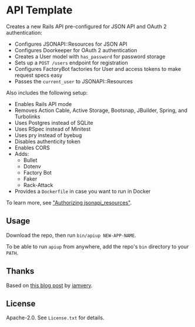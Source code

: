 # API Template

Creates a new Rails API pre-configured for JSON API and OAuth 2 authentication:

- Configures JSONAPI::Resources for JSON API
- Configures Doorkeeper for OAuth 2 authentication
- Creates a User model with `has_password` for password storage
- Sets up a `POST /users` endpoint for registration
- Configures FactoryBot factories for User and access tokens to make request specs easy
- Passes the `current_user` to JSONAPI::Resources

Also includes the following setup:

- Enables Rails API mode
- Removes Action Cable, Active Storage, Bootsnap, JBuilder, Spring, and Turbolinks
- Uses Postgres instead of SQLite
- Uses RSpec instead of Minitest
- Uses pry instead of byebug
- Disables authenticity token
- Enables CORS
- Adds:
  - Bullet
  - Dotenv
  - Factory Bot
  - Faker
  - Rack-Attack
- Provides a `Dockerfile` in case you want to run in Docker

To learn more, see ["Authorizing jsonapi_resources"](https://www.bignerdranch.com/blog/authorizing-jsonapi-resources-part-1-visibility/).

## Usage

Download the repo, then run `bin/apiup NEW-APP-NAME`.

To be able to run `apiup` from anywhere, add the repo's `bin` directory to your `PATH`.

## Thanks

Based on [this blog post](http://iamvery.com/2015/02/17/rails-new-for-you.html) by [iamvery](https://github.com/iamvery).

## License

Apache-2.0. See `License.txt` for details.
